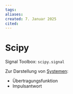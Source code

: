 ```yaml
---
tags: 
aliases: 
created: 7. Januar 2025
cited:
---
```


# Scipy

Signal Toolbox: `scipy.signal`

Zur Darstellung von [Systemen](../../Systemtheorie/{MOC}%20Systemtheorie.md):
- Übertragungsfunktion
- Impulsantwort
